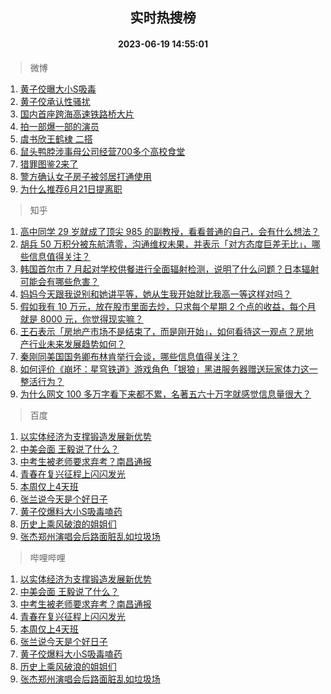 <div align="center"><h2>实时热搜榜</h2><h4>2023-06-19 14:55:01</h4></div>

> 微博  

1. [黄子佼曝大小S吸毒](https://s.weibo.com/weibo?q=%23%E9%BB%84%E5%AD%90%E4%BD%BC%E6%9B%9D%E5%A4%A7%E5%B0%8FS%E5%90%B8%E6%AF%92%23&t=31&band_rank=1&Refer=top)<br />
2. [黄子佼承认性骚扰](https://s.weibo.com/weibo?q=%23%E9%BB%84%E5%AD%90%E4%BD%BC%E6%89%BF%E8%AE%A4%E6%80%A7%E9%AA%9A%E6%89%B0%23&t=31&band_rank=2&Refer=top)<br />
3. [国内首座跨海高速铁路桥大片](https://s.weibo.com/weibo?q=%23%E5%9B%BD%E5%86%85%E9%A6%96%E5%BA%A7%E8%B7%A8%E6%B5%B7%E9%AB%98%E9%80%9F%E9%93%81%E8%B7%AF%E6%A1%A5%E5%A4%A7%E7%89%87%23&t=31&band_rank=3&Refer=top)<br />
4. [拍一部爆一部的演员](https://s.weibo.com/weibo?q=%23%E6%8B%8D%E4%B8%80%E9%83%A8%E7%88%86%E4%B8%80%E9%83%A8%E7%9A%84%E6%BC%94%E5%91%98%23&t=31&band_rank=4&Refer=top)<br />
5. [虞书欣王鹤棣 二搭](https://s.weibo.com/weibo?q=%E8%99%9E%E4%B9%A6%E6%AC%A3%E7%8E%8B%E9%B9%A4%E6%A3%A3%20%E4%BA%8C%E6%90%AD&t=31&band_rank=5&Refer=top)<br />
6. [鼠头鸭脖涉事母公司经营700多个高校食堂](https://s.weibo.com/weibo?q=%23%E9%BC%A0%E5%A4%B4%E9%B8%AD%E8%84%96%E6%B6%89%E4%BA%8B%E6%AF%8D%E5%85%AC%E5%8F%B8%E7%BB%8F%E8%90%A5700%E5%A4%9A%E4%B8%AA%E9%AB%98%E6%A0%A1%E9%A3%9F%E5%A0%82%23&t=31&band_rank=6&Refer=top)<br />
7. [猎罪图鉴2来了](https://s.weibo.com/weibo?q=%23%E7%8C%8E%E7%BD%AA%E5%9B%BE%E9%89%B42%E6%9D%A5%E4%BA%86%23&t=31&band_rank=7&Refer=top)<br />
8. [警方确认女子房子被邻居打通使用](https://s.weibo.com/weibo?q=%23%E8%AD%A6%E6%96%B9%E7%A1%AE%E8%AE%A4%E5%A5%B3%E5%AD%90%E6%88%BF%E5%AD%90%E8%A2%AB%E9%82%BB%E5%B1%85%E6%89%93%E9%80%9A%E4%BD%BF%E7%94%A8%23&t=31&band_rank=8&Refer=top)<br />
9. [为什么推荐6月21日提离职](https://s.weibo.com/weibo?q=%23%E4%B8%BA%E4%BB%80%E4%B9%88%E6%8E%A8%E8%8D%906%E6%9C%8821%E6%97%A5%E6%8F%90%E7%A6%BB%E8%81%8C%23&t=31&band_rank=9&Refer=top)<br />

> 知乎  

1. [高中同学 29 岁就成了顶尖 985 的副教授，看看普通的自己，会有什么想法？](https://www.zhihu.com/question/586589709)<br />
2. [胡兵 50 万积分被东航清零，沟通维权未果，并表示「对方态度巨差无比」，哪些信息值得关注？](https://www.zhihu.com/question/607320882)<br />
3. [韩国首尔市 7 月起对学校供餐进行全面辐射检测，说明了什么问题？日本辐射可能会有哪些危害？](https://www.zhihu.com/question/607160207)<br />
4. [妈妈今天跟我说别和她讲平等，她从生我开始就比我高一等这样对吗？](https://www.zhihu.com/question/606630311)<br />
5. [假如我有 10 万元，放在股市里面去炒，只求每个星期 2 个点的收益，每个月就是 8000 元，你觉得现实嘛？](https://www.zhihu.com/question/606869857)<br />
6. [王石表示「房地产市场不是结束了，而是刚开始」，如何看待这一观点？房地产行业未来发展趋势如何？](https://www.zhihu.com/question/607336662)<br />
7. [秦刚同美国国务卿布林肯举行会谈，哪些信息值得关注？](https://www.zhihu.com/question/607356662)<br />
8. [如何评价《崩坏：星穹铁道》游戏角色「银狼」黑进服务器赠送玩家体力这一整活行为？](https://www.zhihu.com/question/607132743)<br />
9. [为什么网文 100 多万字看下来都不累，名著五六十万字就感觉信息量很大？](https://www.zhihu.com/question/598446077)<br />

> 百度  

1. [以实体经济为支撑锻造发展新优势](https://www.baidu.com/s?wd=%E4%BB%A5%E5%AE%9E%E4%BD%93%E7%BB%8F%E6%B5%8E%E4%B8%BA%E6%94%AF%E6%92%91%E9%94%BB%E9%80%A0%E5%8F%91%E5%B1%95%E6%96%B0%E4%BC%98%E5%8A%BF&sa=fyb_news&rsv_dl=fyb_news)<br />
2. [中美会面 王毅说了什么？](https://www.baidu.com/s?wd=%E4%B8%AD%E7%BE%8E%E4%BC%9A%E9%9D%A2+%E7%8E%8B%E6%AF%85%E8%AF%B4%E4%BA%86%E4%BB%80%E4%B9%88%EF%BC%9F&sa=fyb_news&rsv_dl=fyb_news)<br />
3. [中考生被老师要求弃考？南昌通报](https://www.baidu.com/s?wd=%E4%B8%AD%E8%80%83%E7%94%9F%E8%A2%AB%E8%80%81%E5%B8%88%E8%A6%81%E6%B1%82%E5%BC%83%E8%80%83%EF%BC%9F%E5%8D%97%E6%98%8C%E9%80%9A%E6%8A%A5&sa=fyb_news&rsv_dl=fyb_news)<br />
4. [青春在复兴征程上闪闪发光](https://www.baidu.com/s?wd=%E9%9D%92%E6%98%A5%E5%9C%A8%E5%A4%8D%E5%85%B4%E5%BE%81%E7%A8%8B%E4%B8%8A%E9%97%AA%E9%97%AA%E5%8F%91%E5%85%89&sa=fyb_news&rsv_dl=fyb_news)<br />
5. [本周仅上4天班](https://www.baidu.com/s?wd=%E6%9C%AC%E5%91%A8%E4%BB%85%E4%B8%8A4%E5%A4%A9%E7%8F%AD&sa=fyb_news&rsv_dl=fyb_news)<br />
6. [张兰说今天是个好日子](https://www.baidu.com/s?wd=%E5%BC%A0%E5%85%B0%E8%AF%B4%E4%BB%8A%E5%A4%A9%E6%98%AF%E4%B8%AA%E5%A5%BD%E6%97%A5%E5%AD%90&sa=fyb_news&rsv_dl=fyb_news)<br />
7. [黄子佼爆料大小S吸毒嗑药](https://www.baidu.com/s?wd=%E9%BB%84%E5%AD%90%E4%BD%BC%E7%88%86%E6%96%99%E5%A4%A7%E5%B0%8FS%E5%90%B8%E6%AF%92%E5%97%91%E8%8D%AF&sa=fyb_news&rsv_dl=fyb_news)<br />
8. [历史上乘风破浪的姐姐们](https://www.baidu.com/s?wd=%E5%8E%86%E5%8F%B2%E4%B8%8A%E4%B9%98%E9%A3%8E%E7%A0%B4%E6%B5%AA%E7%9A%84%E5%A7%90%E5%A7%90%E4%BB%AC&sa=fyb_news&rsv_dl=fyb_news)<br />
9. [张杰郑州演唱会后路面脏乱如垃圾场](https://www.baidu.com/s?wd=%E5%BC%A0%E6%9D%B0%E9%83%91%E5%B7%9E%E6%BC%94%E5%94%B1%E4%BC%9A%E5%90%8E%E8%B7%AF%E9%9D%A2%E8%84%8F%E4%B9%B1%E5%A6%82%E5%9E%83%E5%9C%BE%E5%9C%BA&sa=fyb_news&rsv_dl=fyb_news)<br />

> 哔哩哔哩  

1. [以实体经济为支撑锻造发展新优势](https://www.baidu.com/s?wd=%E4%BB%A5%E5%AE%9E%E4%BD%93%E7%BB%8F%E6%B5%8E%E4%B8%BA%E6%94%AF%E6%92%91%E9%94%BB%E9%80%A0%E5%8F%91%E5%B1%95%E6%96%B0%E4%BC%98%E5%8A%BF&sa=fyb_news&rsv_dl=fyb_news)<br />
2. [中美会面 王毅说了什么？](https://www.baidu.com/s?wd=%E4%B8%AD%E7%BE%8E%E4%BC%9A%E9%9D%A2+%E7%8E%8B%E6%AF%85%E8%AF%B4%E4%BA%86%E4%BB%80%E4%B9%88%EF%BC%9F&sa=fyb_news&rsv_dl=fyb_news)<br />
3. [中考生被老师要求弃考？南昌通报](https://www.baidu.com/s?wd=%E4%B8%AD%E8%80%83%E7%94%9F%E8%A2%AB%E8%80%81%E5%B8%88%E8%A6%81%E6%B1%82%E5%BC%83%E8%80%83%EF%BC%9F%E5%8D%97%E6%98%8C%E9%80%9A%E6%8A%A5&sa=fyb_news&rsv_dl=fyb_news)<br />
4. [青春在复兴征程上闪闪发光](https://www.baidu.com/s?wd=%E9%9D%92%E6%98%A5%E5%9C%A8%E5%A4%8D%E5%85%B4%E5%BE%81%E7%A8%8B%E4%B8%8A%E9%97%AA%E9%97%AA%E5%8F%91%E5%85%89&sa=fyb_news&rsv_dl=fyb_news)<br />
5. [本周仅上4天班](https://www.baidu.com/s?wd=%E6%9C%AC%E5%91%A8%E4%BB%85%E4%B8%8A4%E5%A4%A9%E7%8F%AD&sa=fyb_news&rsv_dl=fyb_news)<br />
6. [张兰说今天是个好日子](https://www.baidu.com/s?wd=%E5%BC%A0%E5%85%B0%E8%AF%B4%E4%BB%8A%E5%A4%A9%E6%98%AF%E4%B8%AA%E5%A5%BD%E6%97%A5%E5%AD%90&sa=fyb_news&rsv_dl=fyb_news)<br />
7. [黄子佼爆料大小S吸毒嗑药](https://www.baidu.com/s?wd=%E9%BB%84%E5%AD%90%E4%BD%BC%E7%88%86%E6%96%99%E5%A4%A7%E5%B0%8FS%E5%90%B8%E6%AF%92%E5%97%91%E8%8D%AF&sa=fyb_news&rsv_dl=fyb_news)<br />
8. [历史上乘风破浪的姐姐们](https://www.baidu.com/s?wd=%E5%8E%86%E5%8F%B2%E4%B8%8A%E4%B9%98%E9%A3%8E%E7%A0%B4%E6%B5%AA%E7%9A%84%E5%A7%90%E5%A7%90%E4%BB%AC&sa=fyb_news&rsv_dl=fyb_news)<br />
9. [张杰郑州演唱会后路面脏乱如垃圾场](https://www.baidu.com/s?wd=%E5%BC%A0%E6%9D%B0%E9%83%91%E5%B7%9E%E6%BC%94%E5%94%B1%E4%BC%9A%E5%90%8E%E8%B7%AF%E9%9D%A2%E8%84%8F%E4%B9%B1%E5%A6%82%E5%9E%83%E5%9C%BE%E5%9C%BA&sa=fyb_news&rsv_dl=fyb_news)<br />
